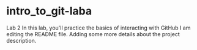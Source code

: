 # intro_to_git-laba
Lab 2 In this lab, you'll practice the basics of interacting with GitHub
I am editing the README file. Adding some more details about the project description.
